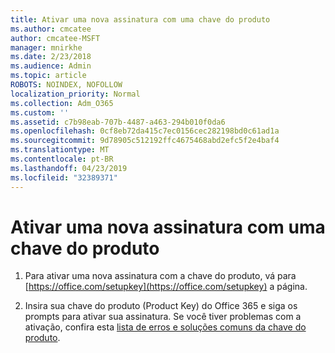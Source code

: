 ```yaml
---
title: Ativar uma nova assinatura com uma chave do produto
ms.author: cmcatee
author: cmcatee-MSFT
manager: mnirkhe
ms.date: 2/23/2018
ms.audience: Admin
ms.topic: article
ROBOTS: NOINDEX, NOFOLLOW
localization_priority: Normal
ms.collection: Adm_O365
ms.custom: ''
ms.assetid: c7b98eab-707b-4487-a463-294b010f0da6
ms.openlocfilehash: 0cf8eb72da415c7ec0156cec282198bd0c61ad1a
ms.sourcegitcommit: 9d78905c512192ffc4675468abd2efc5f2e4baf4
ms.translationtype: MT
ms.contentlocale: pt-BR
ms.lasthandoff: 04/23/2019
ms.locfileid: "32389371"
---
```

# <a name="activate-a-new-subscription-with-a-product-key"></a>Ativar uma nova assinatura com uma chave do produto

1. Para ativar uma nova assinatura com a chave do produto, vá para [https://office.com/setupkey](https://office.com/setupkey) a página. 
    
2. Insira sua chave do produto (Product Key) do Office 365 e siga os prompts para ativar sua assinatura. Se você tiver problemas com a ativação, confira esta [lista de erros e soluções comuns da chave do produto](https://support.office.com/article/88d337ab-e7b1-43eb-a25e-7d6204e91099).
    

